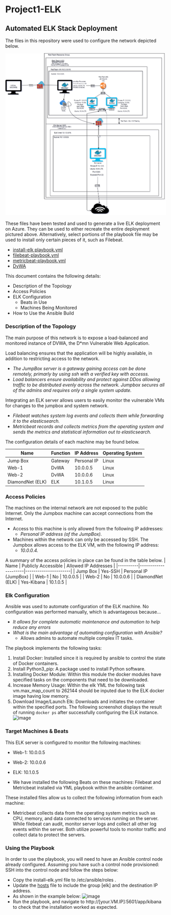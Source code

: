 # Project1-ELK
## Automated ELK Stack Deployment
The files in this repository were used to configure the network depicted below.

![image](https://github.com/dimed3v/Project1-ELK/blob/d2926840e1e6ae4073a5c8f828672fe8ee8ce7ac/Diagram/Diagram.png)

These files have been tested and used to generate a live ELK deployment on Azure. They can be used to either recreate the entire deployment pictured above. Alternatively, select portions of the playbook file may be used to install only certain pieces of it, such as Filebeat.
- [install-elk playbook.yml](https://github.com/dimed3v/Project1-ELK/blob/94898de887f03d6f30273f56e9b0fa470efdddc4/Ansible/install-elk.yml) 
- [filebeat-playbook.yml](https://github.com/dimed3v/Project1-ELK/blob/fe7f3fb3ec92c117f82a9e4ae6eff948e7622bd7/Ansible/filebeat-playbook.yml)
- [metricbeat-playbook.yml](https://github.com/dimed3v/Project1-ELK/blob/5d089c2fc5ec01e066b849d060a8a7462575232d/Ansible/metricbeat-playbook.yml) 
- [DvWA](https://github.com/dimed3v/Project1-ELK/blob/b78a1ccdea8a47a5ea48eb324acf0dd1ea3a87d9/Ansible/dvwa.yml)

This document contains the following details:
- Description of the Topology
- Access Policies
- ELK Configuration
  - Beats in Use
  - Machines Being Monitored
- How to Use the Ansible Build

### Description of the Topology
The main purpose of this network is to expose a load-balanced and monitored instance of DVWA, the D*mn Vulnerable Web Application.

Load balancing ensures that the application will be highly available, in addition to restricting access to the network.
- _The JumpBox server is a gateway gaining access can be done remotely, primarly by using ssh with a verified key with accesss._ 
- _Load balancers ensure availability and protect against DDos allowing traffic to be distributed evenly across the network.
Jumpbox secures all of the admins and requires only a single system update._

Integrating an ELK server allows users to easily monitor the vulnerable VMs for changes to the jumpbox and system network.
- _Filebeat watches system log events and collects them while forwarding it to the elasticsearch._
- _Metricbeat records and collects metrics from the operating system and sends the metrics and statistical information out to elasticsearch._

The configuration details of each machine may be found below.

| Name   | Function | IP Address | Operating System |
|----------|----------|------------|------------------|
| Jump Box | Gateway | Personal IP | Linux      |
| Web-1  | DvWA        | 10.0.0.5  | Linux
| Web-2  |    DvWA     | 10.0.0.6   | Linux
| DiamondNet (ELK)  |  ELK  | 10.1.0.5    | Linux




### Access Policies
The machines on the internal network are not exposed to the public Internet. Only the Jumpbox machine can accept connections from the Internet.

- Access to this machine is only allowed from the following IP addresses: 
  - _Personal IP address (of the JumpBox)._
- Machines within the network can only be accessed by SSH. The Jumpbox allows access to the ELK VM, with the following IP address: 
  - _10.0.0.4._

A summary of the access policies in place can be found in the table below.
| Name   | Publicly Accessible | Allowed IP Addresses |
|----------|---------------------|----------------------|
| Jump Box | Yes-SSH       | Personal IP (JumpBox)  |
| Web-1     |     No     |   10.0.0.5   |
|  Web-2   |      No     | 10.0.0.6     |
| DiamondNet (ELK) | Yes-Kibana | 10.1.0.5 |
### Elk Configuration
Ansible was used to automate configuration of the ELK machine. No configuration was performed manually, which is advantageous because...
- _It allows for complete automatic maintenance and automation to help reduce any errors_
- _What is the main advantage of automating configuration with Ansible?_ 
  - Allows admins to automate multiple complex IT tasks.

The playbook implements the following tasks:

1. Install Docker: Installed since it is required by ansible to control the state of Docker containers. 
2. Install Python3_pip: A package used to install Python software.
3. Installing Docker Module: Within this module the docker modules have specified tasks on the components that need to be downloaded.
4. Increase Memory Usage: Within the elk YML the following task vm.max_map_count to 262144 should be inputed due to the ELK docker image having low memory.
5. Download Image/Launch Elk: Downloads and initiates the container within the specified ports.
The following screenshot displays the result of running `docker ps` after successfully configuring the ELK instance.
![image](https://user-images.githubusercontent.com/83889228/131019879-374a7177-a589-4873-af35-72433ace2716.png)

### Target Machines & Beats
This ELK server is configured to monitor the following machines:
- Web-1: 10.0.0.5 
- Web-2: 10.0.0.6
- ELK: 10.1.0.5

- We have installed the following Beats on these machines:
Filebeat and Metricbeat installed via YML playbook within the ansible container.

These installed files allow us to collect the following information from each machine:
- Metricbeat collects data from the operating system metrics such as CPU, memory, and data connected to services running on the server. While filebeat can audit, monitor server logs and collect all other log events within the server. Both utilize powerful tools to monitor traffic and collect data to protect the servers.
### Using the Playbook
In order to use the playbook, you will need to have an Ansible control node already configured. Assuming you have such a control node provisioned: 
SSH into the control node and follow the steps below:
- Copy the install-elk.yml file to /etc/ansible/roles .
- Update the [hosts](https://github.com/dimed3v/Project1-ELK/blob/cfc2e6e0636616a8455f891dce454719c3672753/Ansible/hosts-file.txt) file to include the group [elk] and the destination IP address.
- As shown in the example below:
![image](https://user-images.githubusercontent.com/83889228/131023515-1e988573-36f7-4c9d-bd13-c43d299f3ffb.png)
- Run the playbook, and navigate to http://[your.VM.IP]:5601/app/kibana to check that the installation worked as expected.





